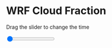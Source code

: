 <h1>WRF  Cloud Fraction </h1>
<p>Drag the slider to change the time</p>

<div class="slidecontainer">
<input oninput='setImage(this)' class="slider" type="range" min="0" max="49" value="0" step="1" />
<img id='img'/>
</div>

<script>
var img = document.getElementById('img');
var img_array = ['/assets/images/wrf/cf_wrfout_d01_2020-05-19_12:00:00.png',
'/assets/images/wrf/cf_wrfout_d01_2020-05-19_13:00:00.png',
'/assets/images/wrf/cf_wrfout_d01_2020-05-19_14:00:00.png',
'/assets/images/wrf/cf_wrfout_d01_2020-05-19_15:00:00.png',
'/assets/images/wrf/cf_wrfout_d01_2020-05-19_16:00:00.png',
'/assets/images/wrf/cf_wrfout_d01_2020-05-19_17:00:00.png',
'/assets/images/wrf/cf_wrfout_d01_2020-05-19_18:00:00.png',
'/assets/images/wrf/cf_wrfout_d01_2020-05-19_19:00:00.png',
'/assets/images/wrf/cf_wrfout_d01_2020-05-19_20:00:00.png',
'/assets/images/wrf/cf_wrfout_d01_2020-05-19_21:00:00.png',
'/assets/images/wrf/cf_wrfout_d01_2020-05-19_22:00:00.png',
'/assets/images/wrf/cf_wrfout_d01_2020-05-19_23:00:00.png',
'/assets/images/wrf/cf_wrfout_d01_2020-05-20_00:00:00.png',
'/assets/images/wrf/cf_wrfout_d01_2020-05-20_01:00:00.png',
'/assets/images/wrf/cf_wrfout_d01_2020-05-20_02:00:00.png',
'/assets/images/wrf/cf_wrfout_d01_2020-05-20_03:00:00.png',
'/assets/images/wrf/cf_wrfout_d01_2020-05-20_04:00:00.png',
'/assets/images/wrf/cf_wrfout_d01_2020-05-20_05:00:00.png',
'/assets/images/wrf/cf_wrfout_d01_2020-05-20_06:00:00.png',
'/assets/images/wrf/cf_wrfout_d01_2020-05-20_07:00:00.png',
'/assets/images/wrf/cf_wrfout_d01_2020-05-20_08:00:00.png',
'/assets/images/wrf/cf_wrfout_d01_2020-05-20_09:00:00.png',
'/assets/images/wrf/cf_wrfout_d01_2020-05-20_10:00:00.png',
'/assets/images/wrf/cf_wrfout_d01_2020-05-20_11:00:00.png',
'/assets/images/wrf/cf_wrfout_d01_2020-05-20_12:00:00.png',
'/assets/images/wrf/cf_wrfout_d01_2020-05-20_13:00:00.png',
'/assets/images/wrf/cf_wrfout_d01_2020-05-20_14:00:00.png',
'/assets/images/wrf/cf_wrfout_d01_2020-05-20_15:00:00.png',
'/assets/images/wrf/cf_wrfout_d01_2020-05-20_16:00:00.png',
'/assets/images/wrf/cf_wrfout_d01_2020-05-20_17:00:00.png',
'/assets/images/wrf/cf_wrfout_d01_2020-05-20_18:00:00.png',
'/assets/images/wrf/cf_wrfout_d01_2020-05-20_19:00:00.png',
'/assets/images/wrf/cf_wrfout_d01_2020-05-20_20:00:00.png',
'/assets/images/wrf/cf_wrfout_d01_2020-05-20_21:00:00.png',
'/assets/images/wrf/cf_wrfout_d01_2020-05-20_22:00:00.png',
'/assets/images/wrf/cf_wrfout_d01_2020-05-20_23:00:00.png',
'/assets/images/wrf/cf_wrfout_d01_2020-05-21_00:00:00.png',
'/assets/images/wrf/cf_wrfout_d01_2020-05-21_01:00:00.png',
'/assets/images/wrf/cf_wrfout_d01_2020-05-21_02:00:00.png',
'/assets/images/wrf/cf_wrfout_d01_2020-05-21_03:00:00.png',
'/assets/images/wrf/cf_wrfout_d01_2020-05-21_04:00:00.png',
'/assets/images/wrf/cf_wrfout_d01_2020-05-21_05:00:00.png',
'/assets/images/wrf/cf_wrfout_d01_2020-05-21_06:00:00.png',
'/assets/images/wrf/cf_wrfout_d01_2020-05-21_07:00:00.png',
'/assets/images/wrf/cf_wrfout_d01_2020-05-21_08:00:00.png',
'/assets/images/wrf/cf_wrfout_d01_2020-05-21_09:00:00.png',
'/assets/images/wrf/cf_wrfout_d01_2020-05-21_10:00:00.png',
'/assets/images/wrf/cf_wrfout_d01_2020-05-21_11:00:00.png',
'/assets/images/wrf/cf_wrfout_d01_2020-05-21_12:00:00.png',];
function setImage(obj)
{
        var value = obj.value;
        img.src = img_array[value];

}
</script>
